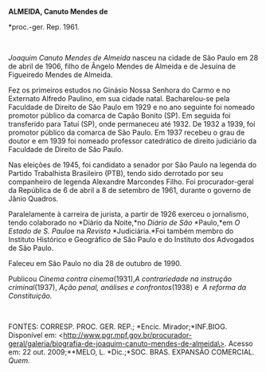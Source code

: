 **ALMEIDA, Canuto Mendes de**

\*proc.-ger. Rep. 1961.

 

*Joaquim Canuto Mendes de Almeida* nasceu na cidade de São Paulo em 28
de abril de 1906, filho de Ângelo Mendes de Almeida e de Jesuína de
Figueiredo Mendes de Almeida.

Fez os primeiros estudos no Ginásio Nossa Senhora do Carmo e no
Externato Alfredo Paulino, em sua cidade natal. Bacharelou-se pela
Faculdade de Direito de São Paulo em 1929 e no ano seguinte foi nomeado
promotor público da comarca de Capão Bonito (SP). Em seguida foi
transferido para Tatuí (SP), onde permaneceu até 1932. De 1932 a 1939,
foi promotor público da comarca de São Paulo. Em 1937 recebeu o grau de
doutor e em 1939 foi nomeado professor catedrático de direito judiciário
da Faculdade de Direito de São Paulo.

Nas eleições de 1945, foi candidato a senador por São Paulo na legenda
do Partido Trabalhista Brasileiro (PTB), tendo sido derrotado por seu
companheiro de legenda Alexandre Marcondes Filho. Foi procurador-geral
da República de 6 de abril a 8 de setembro de 1961, durante o governo de
Jânio Quadros.

Paralelamente à carreira de jurista, a partir de 1926 exerceu o
jornalismo, tendo colaborado no *Diário da Noite,*no *Diário de São*
*Paulo,*em *O Estado de S. Paulo*e na *Revista* *Judiciária.*Foi também
membro do Instituto Histórico e Geográfico de São Paulo e do Instituto
dos Advogados de São Paulo.

Faleceu em São Paulo no dia 28 de outubro de 1990.

Publicou *Cinema contra cinema*(1931),*A* *contrariedade na instrução
criminal*(1937), *Ação penal, análises e confrontos*(1938) e  *A*
*reforma da Constituição.*

 

FONTES: CORRESP. PROC. GER. REP.; *Encic. Mirador;*INF.BIOG. Disponível
em:
\<http://www.pgr.mpf.gov.br/procurador-geral/galeria/biografia-de-joaquim-canuto-mendes-de-almeida\>.
Acesso em: 22 out. 2009;**MELO, L. *Dic.;*SOC. BRAS. EXPANSÃO COMERCIAL.
*Quem.*

 
